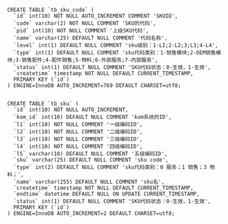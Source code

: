 
	CREATE TABLE `tb_sku_code` (
	  `id` int(10) NOT NULL AUTO_INCREMENT COMMENT 'SKUID',
	  `code` varchar(2) NOT NULL COMMENT 'SKU的代码',
	  `pid` int(10) NOT NULL COMMENT '上级SKU代码',
	  `name` varchar(25) DEFAULT NULL COMMENT '代码名称',
	  `level` int(1) DEFAULT NULL COMMENT 'sku级别：1-LI;2-L2;3;L3;4-L4',
	  `type` int(1) DEFAULT NULL COMMENT 'sku代码类别：1-销售模块;2-OEM销售模块;3-销售配件;4-配件销售;5-物料;6-外部服务;7-内部服务',
	  `status` int(1) DEFAULT NULL COMMENT 'SKU代码状态：0-生效，1-生效',
	  `createtime` timestamp NOT NULL DEFAULT CURRENT_TIMESTAMP,
	  PRIMARY KEY (`id`)
	) ENGINE=InnoDB AUTO_INCREMENT=769 DEFAULT CHARSET=utf8;


	CREATE TABLE `tb_sku` (
	  `id` int(10) NOT NULL AUTO_INCREMENT,
	  `kom_id` int(10) DEFAULT NULL COMMENT 'kom系统的ID',
	  `l1` int(10) NOT NULL COMMENT '一级编码ID',
	  `l2` int(10) NOT NULL COMMENT '二级编码ID',
	  `l3` int(10) NOT NULL COMMENT '三级编码ID',
	  `l4` int(10) NOT NULL COMMENT '四级编码ID',
	  `l5` varchar(10) DEFAULT NULL COMMENT '五级编码ID',
	  `sku` varchar(25) DEFAULT NULL COMMENT 'sku code',
	  `type` int(2) DEFAULT NULL COMMENT 'sku代码类别：0 服务；1 销售；3 物料；',
	  `name` varchar(255) DEFAULT NULL COMMENT 'sku名',
	  `createtime` timestamp NOT NULL DEFAULT CURRENT_TIMESTAMP,
	  `endtime` datetime DEFAULT NULL ON UPDATE CURRENT_TIMESTAMP,
	  `status` int(1) DEFAULT NULL COMMENT 'SKU代码状态：0-生效，1-生效',
	  PRIMARY KEY (`id`)
	) ENGINE=InnoDB AUTO_INCREMENT=2 DEFAULT CHARSET=utf8;
